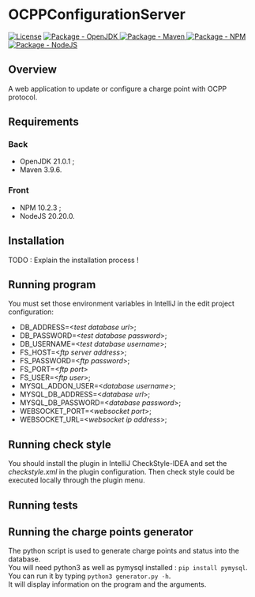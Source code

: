 # OCPPConfigurationServer

[![License](https://img.shields.io/badge/License-MIT-blue)](LICENSE)
[![Package - OpenJDK](https://img.shields.io/badge/openjdk-%3E=21.0.1-blue?logo=openjdk&logoColor=white)
](https://openjdk.org/ "Go to OpenJDK website")
[![Package - Maven](https://img.shields.io/badge/maven-%3E=3.9.6-blue?logo=mvn&logoColor=white)
](https://maven.apache.org/ "Go to Maven website")
[![Package - NPM](https://img.shields.io/badge/npm-%3E=10.2.3-blue?logo=npm&logoColor=white)
](https://www.npmjs.com/ "Go to NPM website")
[![Package - NodeJS](https://img.shields.io/badge/nodejs-%3E=20.10.0-blue?logo=nodejs&logoColor=white)
](https://nodejs.org/en "Go to NodeJS website")

## Overview

A web application to update or configure a charge point with OCPP protocol.

## Requirements

### Back

- OpenJDK 21.0.1 ;
- Maven 3.9.6.

### Front

- NPM 10.2.3 ;
- NodeJS 20.20.0.

## Installation

TODO : Explain the installation process !


## Running program
You must set those environment variables in IntelliJ in the edit project configuration:
- DB_ADDRESS=<*test database url*>;
- DB_PASSWORD=<*test database password*>;
- DB_USERNAME=<*test database username*>;
- FS_HOST=<*ftp server address*>;
- FS_PASSWORD=<*ftp password*>;
- FS_PORT=<*ftp port*>
- FS_USER=<*ftp user*>;
- MYSQL_ADDON_USER=<*database username*>;
- MYSQL_DB_ADDRESS=<*database url*>;
- MYSQL_DB_PASSWORD=<*database password*>;
- WEBSOCKET_PORT=<*websocket port*>;
- WEBSOCKET_URL=<*websocket ip address*>;

## Running check style
You should install the plugin in IntelliJ CheckStyle-IDEA and set the *checkstyle.xml* in the plugin configuration.
Then check style could be executed locally through the plugin menu.

## Running tests

## Running the charge points generator
The python script is used to generate charge points and status into the database.   
You will need python3 as well as pymysql installed : ```pip install pymysql```.   
You can run it by typing ```python3 generator.py -h```.  
It will display information on the program and the arguments.




